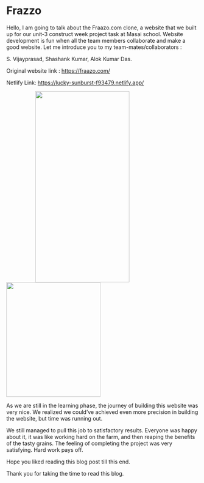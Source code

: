 # Frazzo



Hello, I am going to talk about the Fraazo.com clone, a website that we built up for our unit-3 construct week project task at Masai school. Website development is fun when all the team members collaborate and make a good website. Let me introduce you to my team-mates/collaborators :

S. Vijayprasad,
Shashank Kumar,
Alok Kumar Das.

Original website link : https://fraazo.com/

Netlify Link: https://lucky-sunburst-f93479.netlify.app/
</br>

<img src="https://is2-ssl.mzstatic.com/image/thumb/Purple123/v4/d7/f4/27/d7f427b0-b79c-0822-fac9-e80df59d3cc2/pr_source.png/392x696bb.png" style="padding-left:15%" width="70%" height="500px" />
<img src="https://www.ondemandapps.in/wp-content/uploads/2022/03/Fraazo-1024x683.png" width="70%" height="300px" />


As we are still in the learning phase, the journey of building this website was very nice. We realized we could’ve achieved even more precision in building the website, but time was running out.

We still managed to pull this job to satisfactory results. Everyone was happy about it, it was like working hard on the farm, and then reaping the benefits of the tasty grains. The feeling of completing the project was very satisfying. Hard work pays off.

Hope you liked reading this blog post till this end.

Thank you for taking the time to read this blog.
